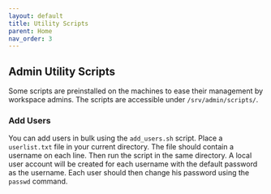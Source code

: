 ```yaml
---
layout: default
title: Utility Scripts
parent: Home
nav_order: 3
---
```


## Admin Utility Scripts

Some scripts are preinstalled on the machines to ease their management by workspace admins. The scripts are accessible under `/srv/admin/scripts/`.

### Add Users

You can add users in bulk using the `add_users.sh` script. Place a `userlist.txt` file in your current directory. The file should contain a username on each line. Then run the script in the same directory. A local user account will be created for each username with the default password as the username. Each user should then change his password using the `passwd` command.
